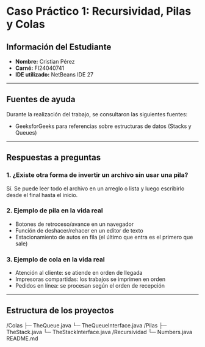 # Caso Práctico 1: Recursividad, Pilas y Colas

## Información del Estudiante
- **Nombre:** Cristian Pérez  
- **Carné:** FI24040741  
- **IDE utilizado:** NetBeans IDE 27  

---

## Fuentes de ayuda
Durante la realización del trabajo, se consultaron las siguientes fuentes:

- GeeksforGeeks para referencias sobre estructuras de datos (Stacks y Queues)  

---

## Respuestas a preguntas

### 1. ¿Existe otra forma de invertir un archivo sin usar una pila?
Sí. Se puede leer todo el archivo en un arreglo o lista y luego escribirlo desde el final hasta el inicio.

### 2. Ejemplo de pila en la vida real
- Botones de retroceso/avance en un navegador  
- Función de deshacer/rehacer en un editor de texto  
- Estacionamiento de autos en fila (el último que entra es el primero que sale)

### 3. Ejemplo de cola en la vida real
- Atención al cliente: se atiende en orden de llegada  
- Impresoras compartidas: los trabajos se imprimen en orden  
- Pedidos en línea: se procesan según el orden de recepción

---

## Estructura de los proyectos

/Colas
├─ TheQueue.java
└─ TheQueueInterface.java
/Pilas
├─ TheStack.java
└─ TheStackInterface.java
/Recursividad
└─ Numbers.java
README.md
